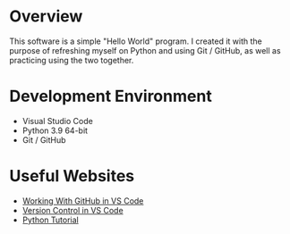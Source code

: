 # Overview

This software is a simple "Hello World" program. I created it with the purpose of refreshing myself on Python and using Git / GitHub, as well as practicing using the two together.

[]()

# Development Environment

* Visual Studio Code
* Python 3.9 64-bit
* Git / GitHub

# Useful Websites

* [Working With GitHub in VS Code](https://code.visualstudio.com/docs/editor/github)
* [Version Control in VS Code](https://code.visualstudio.com/docs/editor/versioncontrol)
* [Python Tutorial](https://www.w3schools.com/python/default.asp)
